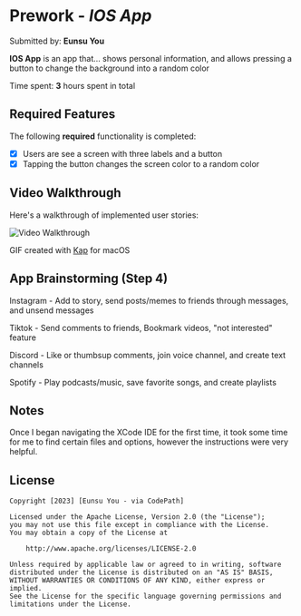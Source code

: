 # Prework - *IOS App*

Submitted by: **Eunsu You**

**IOS App** is an app that... shows personal information, and allows pressing a button to change the background into a random color

Time spent: **3** hours spent in total

## Required Features

The following **required** functionality is completed:

- [x] Users are see a screen with three labels and a button
- [x] Tapping the button changes the screen color to a random color
 
## Video Walkthrough

Here's a walkthrough of implemented user stories:

<img src='i.imgur.com/4RP3YFm.gif' title='Video Walkthrough' width='' alt='Video Walkthrough' />

<!-- https://i.imgur.com/4RP3YFm.gif -->

GIF created with [Kap](https://getkap.co/) for macOS


<!-- Recommended tools:
[Kap](https://getkap.co/) for macOS
[ScreenToGif](https://www.screentogif.com/) for Windows
[peek](https://github.com/phw/peek) for Linux. -->

## App Brainstorming (Step 4)
Instagram - Add to story, send posts/memes to friends through messages, and unsend messages

Tiktok - Send comments to friends, Bookmark videos, "not interested" feature

Discord - Like or thumbsup comments, join voice channel, and create text channels

Spotify - Play podcasts/music, save favorite songs, and create playlists

## Notes

Once I began navigating the XCode IDE for the first time, it took some time for me to find certain files and options, however the instructions were very helpful. 

## License

    Copyright [2023] [Eunsu You - via CodePath]

    Licensed under the Apache License, Version 2.0 (the "License");
    you may not use this file except in compliance with the License.
    You may obtain a copy of the License at

        http://www.apache.org/licenses/LICENSE-2.0

    Unless required by applicable law or agreed to in writing, software
    distributed under the License is distributed on an "AS IS" BASIS,
    WITHOUT WARRANTIES OR CONDITIONS OF ANY KIND, either express or implied.
    See the License for the specific language governing permissions and
    limitations under the License.
